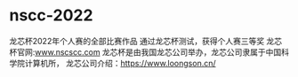 # nscc-2022
龙芯杯2022年个人赛的全部比赛作品
通过龙芯杯测试，获得个人赛三等奖
龙芯杯官网:www.nscscc.com
龙芯杯是由我国龙芯公司举办，龙芯公司隶属于中国科学院计算机所，
龙芯公司介绍：https://www.loongson.cn/


